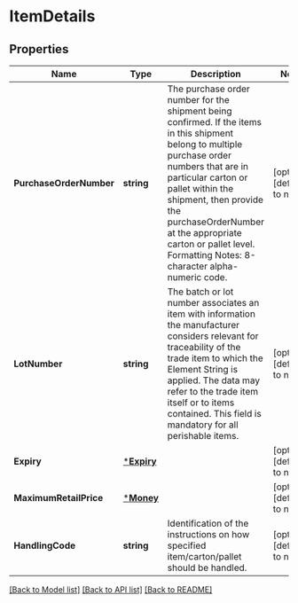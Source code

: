 # ItemDetails

## Properties
Name | Type | Description | Notes
------------ | ------------- | ------------- | -------------
**PurchaseOrderNumber** | **string** | The purchase order number for the shipment being confirmed. If the items in this shipment belong to multiple purchase order numbers that are in particular carton or pallet within the shipment, then provide the purchaseOrderNumber at the appropriate carton or pallet level. Formatting Notes: 8-character alpha-numeric code. | [optional] [default to null]
**LotNumber** | **string** | The batch or lot number associates an item with information the manufacturer considers relevant for traceability of the trade item to which the Element String is applied. The data may refer to the trade item itself or to items contained. This field is mandatory for all perishable items. | [optional] [default to null]
**Expiry** | [***Expiry**](Expiry.md) |  | [optional] [default to null]
**MaximumRetailPrice** | [***Money**](Money.md) |  | [optional] [default to null]
**HandlingCode** | **string** | Identification of the instructions on how specified item/carton/pallet should be handled. | [optional] [default to null]

[[Back to Model list]](../README.md#documentation-for-models) [[Back to API list]](../README.md#documentation-for-api-endpoints) [[Back to README]](../README.md)


